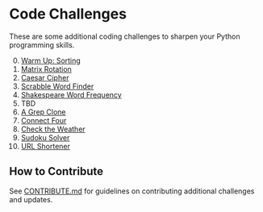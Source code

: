 # Code Challenges

These are some additional coding challenges to sharpen your Python programming skills.

0. [Warm Up: Sorting](https://github.com/PDXPythonPirates/code-challenges/blob/master/00-sorting/)
0. [Matrix Rotation](https://github.com/PDXPythonPirates/code-challenges/blob/master/01-matrix-rotate/)
0. [Caesar Cipher](https://github.com/PDXPythonPirates/code-challenges/blob/master/02-caesar-cipher/)
0. [Scrabble Word Finder](https://github.com/PDXPythonPirates/code-challenges/blob/master/03-scrabble-words/)
0. [Shakespeare Word Frequency](https://github.com/PDXPythonPirates/code-challenges/blob/master/04-shakespeare-frequency/)
0. TBD
0. [A Grep Clone](https://github.com/PDXPythonPirates/code-challenges/tree/master/06-pygrep/)
0. [Connect Four](https://github.com/PDXPythonPirates/code-challenges/tree/master/07-connect-four/)
0. [Check the Weather](https://github.com/PDXPythonPirates/code-challenges/tree/master/08-weather-check/)
0. [Sudoku Solver](https://github.com/PDXPythonPirates/code-challenges/tree/master/09-sudoku/)
0. [URL Shortener](https://github.com/PDXPythonPirates/code-challenges/tree/master/10-url-shortener/)


## How to Contribute

See [CONTRIBUTE.md][contribute_howto] for guidelines on contributing additional challenges and updates.


[contribute_howto]:https://github.com/PDXPythonPirates/code-challenges/blob/master/CONTRIBUTE.md

